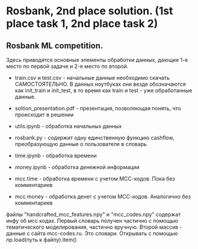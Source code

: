 # Rosbank, 2nd place solution. (1st place task 1, 2nd place task 2)
## Rosbank ML competition.

Здесь приводятся основные элементы обработки данных, дающие 1-е место по первой задаче и 2-е место по второй.

* train.csv и test.csv - начальные данные необходимо скачать САМОСТОЯТЕЛЬНО. В данных ноутбуках они везде обозначаются как init_train и init_test, в то время как train и test - уже обработанные данные.

* soltion_presentation.pdf - презентация, позволяющая понять, что происходит в решении

* utils.ipynb - обработка начальных данных

* rosbank.py - содержит одну единственную функцию cashflow, преобразующую данные о пользователе в словарь

* time.ipynb - обработка времени

* money.ipynb - обработка денежной информации

* mcc.time - обработка времени с учетом МСС-кодов. Пока без комментариев

* mcc.money - обработка денег с учетом МСС-кодов. Аналогично без комментариев

файлы "handcrafted_mcc_features.npy" и "mcc_codes.npy" содержат инфу об мсс кодах. Первый словарь получен частично с помощью тематического моделирования, частично вручную. Второй массив - данные с сайта mcc-codes.ru. Это словари. Открывать с помощью np.load(путь к файлу).item()
